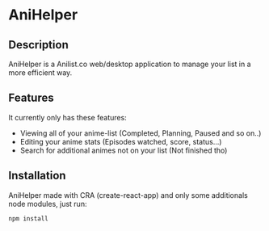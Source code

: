 # AniHelper

## Description

AniHelper is a Anilist.co web/desktop application to manage your list in a more efficient way.


## Features

It currently only has these features:
- Viewing all of your anime-list (Completed, Planning, Paused and so on..)
- Editing your anime stats (Episodes watched, score, status...)
- Search for additional animes not on your list (Not finished tho)

## Installation

AniHelper made with CRA (create-react-app) and only some additionals node modules, just run:

```
npm install
```
